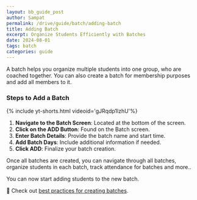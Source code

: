 ```yaml
---
layout: bb_guide_post
author: Sampat
permalink: /drive/guide/batch/adding-batch
title: Adding Batch
excerpt: Organize Students Efficiently with Batches
date: 2024-08-01
tags: batch
categories: guide
---
```

A batch helps you organize multiple students into one group, who are coached together. You can also create a batch for membership purposes and add all members to it.

### Steps to Add a Batch

{% include yt-shorts.html videoid='gJRqdp1lzhU'%}


1. **Navigate to the Batch Screen**: Located at the bottom of the screen.
2. **Click on the ADD Button**: Found on the Batch screen.
3. **Enter Batch Details**: Provide the batch name and start time.
4. **Add Batch Days**: Include additional information if needed.
5. **Click ADD**: Finalize your batch creation.

Once all batches are created, you can navigate through all batches, organize students in each batch, track attendance for batches and more.. 

You can now start adding students to the new batch.

:dart: Check out [best practices for creating batches](/drive/guide/batch/best-practice).